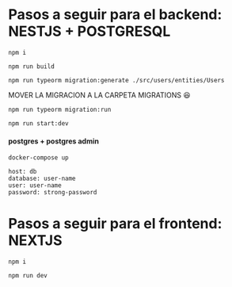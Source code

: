 # Pasos a seguir para el backend: NESTJS + POSTGRESQL

`npm i`

`npm run build `

`npm run typeorm migration:generate ./src/users/entities/Users`

MOVER LA MIGRACION A LA CARPETA MIGRATIONS 😆

`npm run typeorm migration:run`

`npm run start:dev`

#### postgres + postgres admin
`docker-compose up`

```
host: db
database: user-name
user: user-name
password: strong-password
```

# Pasos a seguir para el frontend: NEXTJS

`npm i`

`npm run dev`
